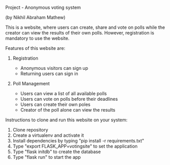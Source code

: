 Project - Anonymous voting system

(by Nikhil Abraham Mathew)

This is a website, where users can create, share and vote on polls while the creator can view the results of their own polls. However, registration is mandatory to use the website.

Features of this website are:
1. Registration
    - Anonymous visitors can sign up
    - Returning users can sign in

2. Poll Management
    - Users can view a list of all available polls
    - Users can vote on polls before their deadlines
    - Users can create their own poles
    - Creator of the poll alone can view the results
    
Instructions to clone and run this website on your system:
1. Clone repository
2. Create a virtualenv and activate it
3. Install dependencies by typing "pip install -r requirements.txt"
4. Type "export FLASK_APP=votingsite" to set the application
5. Type "flask initdb" to create the database
6. Type "flask run" to start the app
